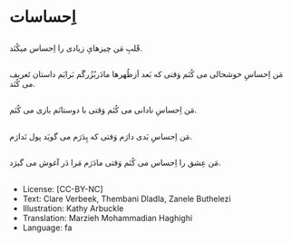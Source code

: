 # اِحساسات

##
قََلبِ مَن چیزهایِ زیادی را اِحساس میکُنَد.

##
مَن اِحساسِ خوشحالی می کُنَم وَقتی که بَعد اَزظُهرها مادَربُزُرگَم بَرایَم داستان تَعریف می کُنَد.

##
مَن اِحساسِ نادانی می کُنَم وَقتی با دوستانَم بازی می کُنَم.

##
مَن اِحساسِ بَدی دارَم وَقتی که پِدَرَم می گویَد پول نَدارَم.

##
مَن عِشق را اِحساس می کُنَم وَقتی مادَرَم مَرا دَر آغوش می گیرَد.

##
* License: [CC-BY-NC]
* Text: Clare Verbeek, Thembani Dladla, Zanele Buthelezi
* Illustration: Kathy Arbuckle
* Translation: Marzieh Mohammadian Haghighi
* Language: fa
